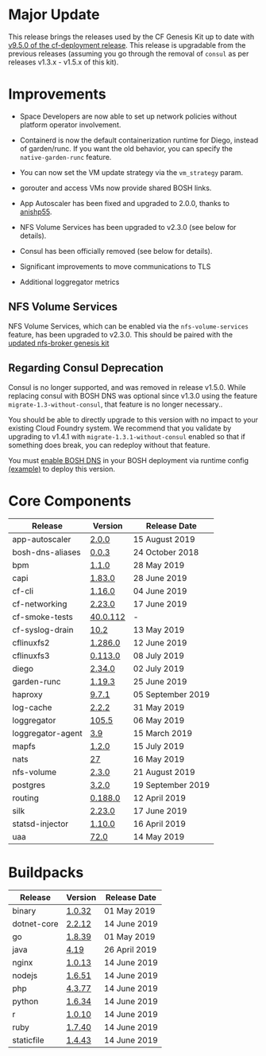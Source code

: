 # Major Update

This release brings the releases used by the CF Genesis Kit up to date with
[v9.5.0 of the cf-deployment release][cfd-9.5.0].  This release is
upgradable from the previous releases (assuming you go through the removal
of `consul` as per releases v1.3.x - v1.5.x of this kit).

[cfd-9.5.0]: https://github.com/cloudfoundry/cf-deployment/releases/tag/v9.5.0

# Improvements

- Space Developers are now able to set up network policies without platform
  operator involvement.

- Containerd is now the default containerization runtime for Diego, instead
  of garden/runc.  If you want the old behavior, you can specify the
  `native-garden-runc` feature.

- You can now set the VM update strategy via the `vm_strategy` param.

- gorouter and access VMs now provide shared BOSH links.

- App Autoscaler has been fixed and upgraded to 2.0.0, thanks to
  [anishp55][pr54].

- NFS Volume Services has been upgraded to v2.3.0 (see below for details).

- Consul has been officially removed (see below for details).

- Significant improvements to move communications to TLS

- Additional loggregator metrics

[pr54]: https://github.com/genesis-community/cf-genesis-kit/pull/54


## NFS Volume Services

NFS Volume Services, which can be enabled via the `nfs-volume-services` feature,
has been upgraded to v2.3.0.  This should be paired with the [updated
nfs-broker genesis kit][nfsbroker-0.2.0]

[nfsbroker-0.2.0]: https://github.com/genesis-community/nfs-broker-genesis-kit/releases/tag/v0.2.0

## Regarding Consul Deprecation

Consul is no longer supported, and was removed in release v1.5.0.  While
replacing consul with BOSH DNS was optional since v1.3.0 using the feature
`migrate-1.3-without-consul`, that feature is no longer necessary..

You should be able to directly upgrade to this version with no impact to your
existing Cloud Foundry system.  We recommend that you validate by upgrading
to v1.4.1 with `migrate-1.3.1-without-consul` enabled so that if something
does break, you can redeploy without that feature.

You must [enable BOSH DNS](https://bosh.io/docs/dns/#enable) in your BOSH
deployment via runtime config
[(example)](https://github.com/cloudfoundry/bosh-deployment/blob/master/runtime-configs/dns.yml)
to deploy this version.


# Core Components

| Release | Version | Release Date |
| ------- | ------- | ------------ |
| app-autoscaler | [2.0.0](https://github.com/cloudfoundry-incubator/app-autoscaler-release/releases/tag/v2.0.0) | 15 August 2019 |
| bosh-dns-aliases | [0.0.3](https://github.com/cloudfoundry/bosh-dns-aliases-release/releases/tag/v0.0.3) | 24 October 2018 |
| bpm | [1.1.0](https://github.com/cloudfoundry/bpm-release/releases/tag/v1.1.0) | 28 May 2019 |
| capi | [1.83.0](https://github.com/cloudfoundry/capi-release/releases/tag/1.83.0) | 28 June 2019 |
| cf-cli | [1.16.0](https://github.com/bosh-packages/cf-cli-release/releases/tag/v1.16.0) | 04 June 2019 |
| cf-networking | [2.23.0](https://github.com/cloudfoundry/cf-networking-release/releases/tag/2.23.0) | 17 June 2019 |
| cf-smoke-tests | [40.0.112](https://github.com/cloudfoundry/cf-smoke-tests-release/releases/tag/v40.0.112) | - |
| cf-syslog-drain | [10.2](https://github.com/cloudfoundry/cf-syslog-drain-release/releases/tag/v10.2) | 13 May 2019 |
| cflinuxfs2 | [1.286.0](https://github.com/cloudfoundry/cflinuxfs2-release/releases/tag/v1.286.0) | 12 June 2019 |
| cflinuxfs3 | [0.113.0](https://github.com/cloudfoundry/cflinuxfs3-release/releases/tag/v0.113.0) | 08 July 2019 |
| diego | [2.34.0](https://github.com/cloudfoundry/diego-release/releases/tag/v2.34.0) | 02 July 2019 |
| garden-runc | [1.19.3](https://github.com/cloudfoundry/garden-runc-release/releases/tag/v1.19.3) | 25 June 2019 |
| haproxy | [9.7.1](https://github.com/cloudfoundry-incubator/haproxy-boshrelease/releases/tag/v9.7.1) | 05 September 2019 |
| log-cache | [2.2.2](https://github.com/cloudfoundry/log-cache-release/releases/tag/v2.2.2) | 31 May 2019 |
| loggregator | [105.5](https://github.com/cloudfoundry/loggregator-release/releases/tag/v105.5) | 06 May 2019 |
| loggregator-agent | [3.9](https://github.com/cloudfoundry/loggregator-agent-release/releases/tag/v3.9) | 15 March 2019 |
| mapfs | [1.2.0](https://github.com/cloudfoundry/mapfs-release/releases/tag/v1.2.0) | 15 July 2019 |
| nats | [27](https://github.com/cloudfoundry/nats-release/releases/tag/v27) | 16 May 2019 |
| nfs-volume | [2.3.0](https://github.com/cloudfoundry/nfs-volume-release/releases/tag/v2.3.0) | 21 August 2019 |
| postgres | [3.2.0](https://github.com/cloudfoundry-community/postgres-boshrelease/releases/tag/v3.2.0) | 19 September 2019 |
| routing | [0.188.0](https://github.com/cloudfoundry-incubator/cf-routing-release/releases/tag/0.188.0) | 12 April 2019 |
| silk | [2.23.0](https://github.com/cloudfoundry/silk-release/releases/tag/2.23.0) | 17 June 2019 |
| statsd-injector | [1.10.0](https://github.com/cloudfoundry/statsd-injector-release/releases/tag/v1.10.0) | 16 April 2019 |
| uaa | [72.0](https://github.com/cloudfoundry/uaa-release/releases/tag/v72.0) | 14 May 2019 |


# Buildpacks

| Release | Version | Release Date |
| ------- | ------- | ------------ |
| binary | [1.0.32](https://github.com/cloudfoundry/binary-buildpack-release/releases/tag/1.0.32) | 01 May 2019 |
| dotnet-core | [2.2.12](https://github.com/cloudfoundry/dotnet-core-buildpack-release/releases/tag/2.2.12) | 14 June 2019 |
| go | [1.8.39](https://github.com/cloudfoundry/go-buildpack-release/releases/tag/1.8.39) | 01 May 2019 |
| java | [4.19](https://github.com/cloudfoundry/java-buildpack-release/releases/tag/4.19) | 26 April 2019 |
| nginx | [1.0.13](https://github.com/cloudfoundry/nginx-buildpack-release/releases/tag/1.0.13) | 14 June 2019 |
| nodejs | [1.6.51](https://github.com/cloudfoundry/nodejs-buildpack-release/releases/tag/1.6.51) | 14 June 2019 |
| php | [4.3.77](https://github.com/cloudfoundry/php-buildpack-release/releases/tag/4.3.77) | 14 June 2019 |
| python | [1.6.34](https://github.com/cloudfoundry/python-buildpack-release/releases/tag/1.6.34) | 14 June 2019 |
| r | [1.0.10](https://github.com/cloudfoundry/r-buildpack-release/releases/tag/1.0.10) | 14 June 2019 |
| ruby | [1.7.40](https://github.com/cloudfoundry/ruby-buildpack-release/releases/tag/1.7.40) | 14 June 2019 |
| staticfile | [1.4.43](https://github.com/cloudfoundry/staticfile-buildpack-release/releases/tag/1.4.43) | 14 June 2019 |

